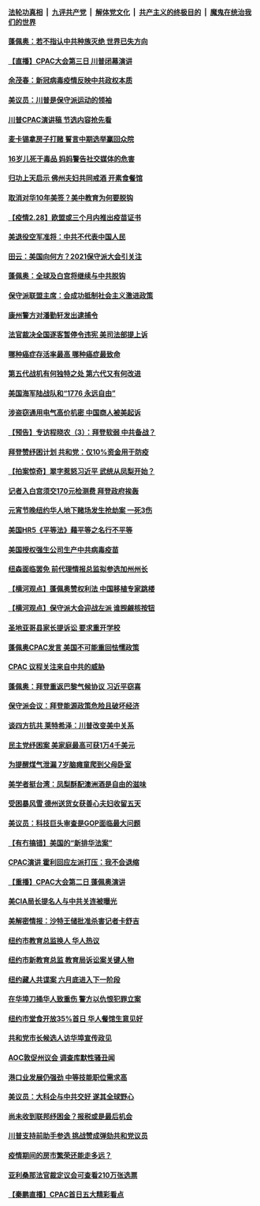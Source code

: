 

####  [法轮功真相](../../../../basic/blob/master/README.md?t=03010801) &nbsp;|&nbsp; [九评共产党](../../../../9ping.md/blob/master/README.md?t=03010801) &nbsp;|&nbsp; [解体党文化](../../../../jtdwh.md/blob/master/README.md?t=03010801)  &nbsp;|&nbsp; [共产主义的终极目的](../../../../gczydzjmd.md/blob/master/README.md?t=03010801) &nbsp;|&nbsp; [魔鬼在统治我们的世界](../../../../mgztzwmdsj.md/blob/master/README.md?t=03010801) 

#### [蓬佩奥：若不指认中共种族灭绝 世界已失方向](../pages/nsc412/n12780847.md?t=03010801) 

#### [【直播】CPAC大会第三日 川普闭幕演讲](../pages/nsc412/n12779449.md?t=03010801) 

#### [余茂春：新冠病毒疫情反映中共政权本质](../pages/nsc412/n12780719.md?t=03010801) 

#### [美议员：川普是保守派运动的领袖](../pages/nsc412/n12780705.md?t=03010801) 

#### [川普CPAC演讲稿 节选内容抢先看](../pages/nsc412/n12780702.md?t=03010801) 

#### [麦卡锡拿房子打赌 誓言中期选举赢回众院](../pages/nsc412/n12780535.md?t=03010801) 

#### [16岁儿死于毒品 妈妈警告社交媒体的危害](../pages/nsc412/n12780213.md?t=03010801) 

#### [归功上天启示 佛州夫妇共同戒酒 开素食餐馆](../pages/nsc412/n12780198.md?t=03010801) 

#### [取消对华10年美签？美中教育为何要脱钩](../pages/nsc412/n12777988.md?t=03010801) 

#### [【疫情2.28】欧盟或三个月内推出疫苗证书](../pages/nsc412/n12780129.md?t=03010801) 

#### [美退役空军准将：中共不代表中国人民](../pages/nsc412/n12771145.md?t=03010801) 

#### [田云：美国向何方？2021保守派大会引关注](../pages/nsc412/n12779809.md?t=03010801) 

#### [蓬佩奥：全球及白宫将继续与中共脱钩](../pages/nsc412/n12779843.md?t=03010801) 

#### [保守派联盟主席：会成功抵制社会主义激进政策](../pages/nsc412/n12779687.md?t=03010801) 

#### [康州警方对潘勤轩发出逮捕令](../pages/nsc412/n12779954.md?t=03010801) 

#### [法官裁决全国逐客暂停令违宪 美司法部提上诉](../pages/nsc412/n12779740.md?t=03010801) 

#### [哪种癌症存活率最高 哪种癌症最致命](../pages/nsc412/n12753294.md?t=03010801) 

#### [第五代战机有何独特之处 第六代又有何改进](../pages/nsc412/n12756829.md?t=03010801) 

#### [美国海军陆战队和“1776 永远自由”](../pages/nsc412/n12776091.md?t=03010801) 

#### [涉盗窃通用电气高价机密 中国商人被美起诉](../pages/nsc412/n12779369.md?t=03010801) 

#### [【预告】专访程晓农（3）：拜登软弱 中共备战？](../pages/nsc412/n12779494.md?t=03010801) 

#### [拜登赞纾困计划 共和党：仅10%资金用于防疫](../pages/nsc412/n12779614.md?t=03010801) 

#### [【拍案惊奇】翠字惹怒习近平 武统从凤梨开始？](../pages/nsc412/n12779667.md?t=03010801) 

#### [记者入白宫须交170元检测费 拜登政府挨轰](../pages/nsc412/n12779630.md?t=03010801) 

#### [元宵节晚纽约华人地下赌场发生抢劫案  一死3伤](../pages/nsc412/n12779745.md?t=03010801) 

#### [美国HR5《平等法》藉平等之名行不平等](../pages/nsc412/n12778381.md?t=03010801) 

#### [美国授权强生公司生产中共病毒疫苗](../pages/nsc412/n12779446.md?t=03010801) 

#### [纽森面临罢免 前代理情报总监拟参选加州州长](../pages/nsc412/n12779566.md?t=03010801) 

#### [【横河观点】蓬佩奥赞权利法 中国移植专家跳楼](../pages/nsc412/n12779595.md?t=03010801) 

#### [【横河观点】保守派大会迎战左派 谁觊觎核按钮](../pages/nsc412/n12778261.md?t=03010801) 

#### [圣地亚哥县家长提诉讼  要求重开学校](../pages/nsc412/n12779549.md?t=03010801) 

#### [蓬佩奥CPAC发言 美国不可能重回怯懦政策](../pages/nsc412/n12779471.md?t=03010801) 

#### [CPAC 议程关注来自中共的威胁](../pages/nsc412/n12779505.md?t=03010801) 

#### [蓬佩奥：拜登重返巴黎气候协议 习近平窃喜](../pages/nsc412/n12779452.md?t=03010801) 

#### [保守派会议：拜登能源政策危险且破坏经济](../pages/nsc412/n12779436.md?t=03010801) 

#### [谈四方抗共 莱特希泽：川普改变美中关系](../pages/nsc412/n12779268.md?t=03010801) 

#### [民主党纾困案 美家庭最高可获1万4千美元](../pages/nsc412/n12779217.md?t=03010801) 

#### [为提醒煤气泄漏 7岁脑瘫童爬到父母卧室](../pages/nsc412/n12778524.md?t=03010801) 

#### [美学者挺台湾：凤梨酥配澳洲酒是自由的滋味](../pages/nsc412/n12779129.md?t=03010801) 

#### [受困暴风雪 德州送货女获善心夫妇收留五天](../pages/nsc412/n12778352.md?t=03010801) 

#### [美议员：科技巨头审查是GOP面临最大问题](../pages/nsc412/n12779152.md?t=03010801) 

#### [【有冇搞错】美国的“新排华法案”](../pages/nsc412/n12777718.md?t=03010801) 

#### [CPAC演讲 霍利回应左派打压：我不会退缩](../pages/nsc412/n12779043.md?t=03010801) 

#### [【重播】CPAC大会第二日 蓬佩奥演讲](../pages/nsc412/n12778085.md?t=03010801) 

#### [美CIA局长提名人与中共关连被曝光](../pages/nsc412/n12778756.md?t=03010801) 

#### [美解密情报：沙特王储批准杀害记者卡舒吉](../pages/nsc412/n12778728.md?t=03010801) 

#### [纽约市教育总监换人 华人热议](../pages/nsc412/n12778587.md?t=03010801) 

#### [纽约市新教育总监 教育局诉讼案关键人物](../pages/nsc412/n12778569.md?t=03010801) 

#### [纽约藏人共谍案 六月底进入下一阶段](../pages/nsc412/n12778590.md?t=03010801) 

#### [在华埠刀捅华人致重伤   警方以仇恨犯罪立案](../pages/nsc412/n12778594.md?t=03010801) 

#### [纽约市堂食开放35%首日 华人餐馆生意见好](../pages/nsc412/n12778636.md?t=03010801) 

#### [共和党市长候选人访华埠宣传政见](../pages/nsc412/n12778458.md?t=03010801) 

#### [AOC敦促州议会 调查库默性骚丑闻](../pages/nsc412/n12778455.md?t=03010801) 

#### [港口业发展仍强劲 中等技能职位需求高](../pages/nsc412/n12778499.md?t=03010801) 

#### [美议员：大科企与中共交好 遂其全球野心](../pages/nsc412/n12778406.md?t=03010801) 

#### [尚未收到联邦纾困金？报税或是最后机会](../pages/nsc412/n12778400.md?t=03010801) 

#### [川普支持前助手参选 挑战赞成弹劾共和党议员](../pages/nsc412/n12778252.md?t=03010801) 

#### [疫情期间的房市繁荣还能走多远？](../pages/nsc412/n12778349.md?t=03010801) 

#### [亚利桑那法官裁定议会可查看210万张选票](../pages/nsc412/n12778232.md?t=03010801) 

#### [【秦鹏直播】CPAC首日五大精彩看点](../pages/nsc412/n12777724.md?t=03010801) 

